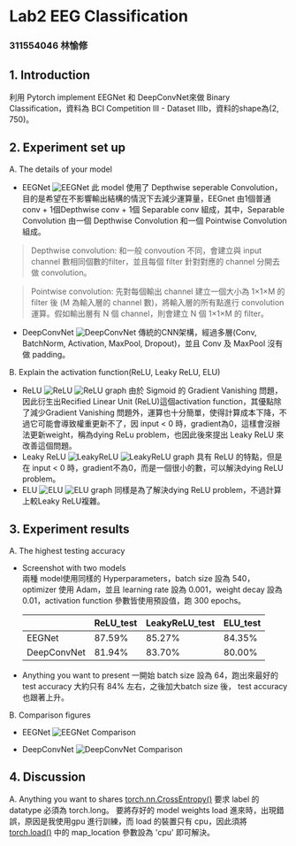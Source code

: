 Lab2 EEG Classification
===
### 311554046 林愉修
## 1. Introduction
利用 Pytorch implement EEGNet 和 DeepConvNet來做 Binary Classification，資料為 BCI Competition III - Dataset IIIb，資料的shape為(2, 750)。
## 2. Experiment set up
A. The details of your model
* EEGNet
![EEGNet](https://i.imgur.com/6CWHPsH.png)
此 model 使用了 Depthwise seperable Convolution，目的是希望在不影響輸出結構的情況下去減少運算量，EEGnet 由1個普通 conv + 1個Depthwise conv + 1個 Separable conv 組成，其中，Separable Convolution 由一個 Depthwise Convolution 和一個 Pointwise Convolution 組成。

>Depthwise convolution:
    和一般 convoution 不同，會建立與 input channel 數相同個數的filter，並且每個 filter 針對對應的 channel 分開去做 convolution。

>Pointwise convolution:
    先對每個輸出 channel 建立一個大小為 1×1×M 的 filter 後 (M 為輸入層的 channel 數)，將輸入層的所有點進行 convolution 運算。假如輸出層有 N 個 channel，則會建立 N 個 1×1×M 的 filter。

* DeepConvNet
![DeepConvNet](https://i.imgur.com/i4GfShA.png)
傳統的CNN架構，經過多層(Conv, BatchNorm, Activation, MaxPool, Dropout)，並且 Conv 及 MaxPool 沒有做 padding。

B. Explain the activation function(ReLU, Leaky ReLU, ELU)
* ReLU
![ReLU](https://i.imgur.com/mtjwogW.png)
![ReLU graph](https://miro.medium.com/max/714/1*oePAhrm74RNnNEolprmTaQ.png)
由於 Sigmoid 的 Gradient Vanishing 問題，因此衍生出Recified Linear Unit (ReLU)這個activation function，其優點除了減少Gradient Vanishing 問題外，運算也十分簡單，使得計算成本下降，不過它可能會導致權重更新不了，因 input < 0 時，gradient為0，這樣會沒辦法更新weight，稱為dying ReLu problem，也因此後來提出 Leaky ReLU 來改善這個問題。
* Leaky ReLU
![LeakyReLU](https://i.imgur.com/wADzIZ1.png)
![LeakyReLU graph](https://miro.medium.com/max/796/1*FDOyQlRurCK7mWU5i0Ly_w.png)
具有 ReLU 的特點，但是在 input < 0 時，gradient不為0，而是一個很小的數，可以解決dying ReLU problem。
* ELU
![ELU](https://i.imgur.com/ur8ptbG.png)
![ELU graph](https://pytorch.org/docs/stable/_images/ELU.png)
同樣是為了解決dying ReLU problem，不過計算上較Leaky ReLU複雜。
## 3. Experiment results
A. The highest testing accuracy
* Screenshot with two models  
    兩種 model使用同樣的 Hyperparameters，batch size 設為 540，optimizer 使用 Adam，並且 learning rate 設為 0.001，weight decay 設為 0.01，activation function 參數皆使用預設值，跑 300 epochs。  
    
    |  |  ReLU_test | LeakyReLU_test | ELU_test |
    | --- | --- | --- | --- |
    | EEGNet | 87.59% | 85.27% | 84.35% |
    | DeepConvNet | 81.94% | 83.70% | 80.00% |

* Anything you want to present
    一開始 batch size 設為 64，跑出來最好的 test accuracy 大約只有 84% 左右，之後加大batch size 後， test accuracy 也跟著上升。  

B. Comparison figures
* EEGNet
![EEGNet Comparison](https://i.imgur.com/1xl01RS.png)

* DeepConvNet
![DeepConvNet Comparison](https://i.imgur.com/QaUfvJq.png)

## 4. Discussion
A. Anything you want to shares
[torch.nn.CrossEntropy()][1] 要求 label 的 datatype 必須為 torch.long。
要將存好的 model weights load 進來時，出現錯誤，原因是我使用gpu 進行訓練，而 load 的裝置只有 cpu，因此須將 [torch.load()][2] 中的 map_location 參數設為 'cpu' 即可解決。

  [1]: https://pytorch.org/docs/stable/generated/torch.nn.CrossEntropyLoss.html#torch.nn.CrossEntropyLoss       "https://pytorch.org/docs"
  [2]: https://pytorch.org/docs/stable/generated/torch.load.html "https://pytorch.org/docs"